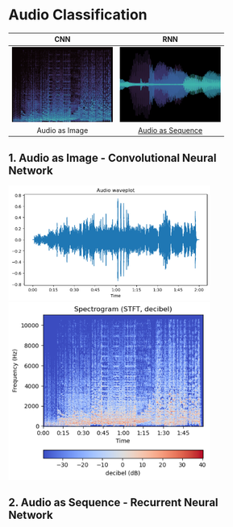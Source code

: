 # Audio Classification


|CNN | RNN  | 
|:---:|:---:|
| <img src="media/thumbnail_spectrogram.png" width=200px> | <img src="media/thumbnail_waveplot.png" width=200px> |
| Audio as Image | [Audio as Sequence](#audio-as-sequence-rnn) |


## 1. Audio as Image - Convolutional Neural Network


 <img src="media/waveplot.png" width=400px> 
 
 <img src="media/spectrogram.png" width=400px> 

## 2. Audio as Sequence - Recurrent Neural Network
